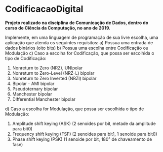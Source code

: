 # CodificacaoDigital
**Projeto realizado na disciplina de Comunicação de Dados, dentro do curso de Ciência da Computação, no ano de 2019.**

Implemente, em uma linguagem de programação de sua livre escolha, uma aplicação que atenda os seguintes requisitos:
a) Possua uma entrada de dados binários (oito bits)
b) Possua uma escolha entre Codificação ou Modulação
c) Caso a escolha for Codificação, que possa ser escolhida o tipo de Codificação:
  1) Nonreturn to Zero (NRZ), UNIpolar
  2) Nonreturn to Zero-Level (NRZ-L) bipolar
  3) Nonreturn to Zero Inverted (NRZI) bipolar
  4) Bipolar - AMI bipolar
  5) Pseudoternary bipolar
  6) Manchester bipolar
  7) Differential Manchester bipolar

d) Caso a escolha for Modulação, que possa ser escolhida o tipo de Modulação:
  1) Amplitude shift keying (ASK) (2 senoides por bit, metade da amplitude para bit0)
  2) Frequency shift keying (FSF) (2 senoides para bit1, 1 senoide para bit0)
  3) Phase shift keying (PSK) (1 senoide por bit, 180° de chaveamento de fase)
